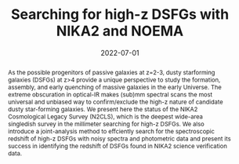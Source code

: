 ---
title: "Searching for high-z DSFGs with NIKA2 and NOEMA"
collection: "publications"
category: "co_procs"
permalink: /publications/2022EPJWC25700006B
link: https://ui.adsabs.harvard.edu/abs/2022EPJWC.25700006B/abstract
date: 2022-07-01
venue: "mm Universe @ NIKA2 - Observing the mm Universe with the NIKA2 Camera"
citation: "Rigby, A. J., Adam, R., Ade, P., et al. (2022), mm Universe @ NIKA2 - Observing the mm Universe with the NIKA2 Camera, 257, 00041."
abstract: "As the possible progenitors of passive galaxies at z=2-3, dusty starforming galaxies (DSFGs) at z&gt;4 provide a unique perspective to study the formation, assembly, and early quenching of massive galaxies in the early Universe. The extreme obscuration in optical-IR makes (sub)mm spectral scans the most universal and unbiased way to confirm/exclude the high-z nature of candidate dusty star-forming galaxies. We present here the status of the NIKA2 Cosmological Legacy Survey (N2CLS), which is the deepest wide-area singledish survey in the millimeter searching for high-z DSFGs. We also introduce a joint-analysis method to effciently search for the spectroscopic redshift of high-z DSFGs with noisy spectra and photometric data and present its success in identifying the redshift of DSFGs found in NIKA2 science verification data."
---